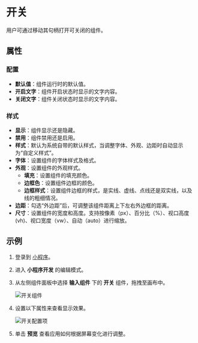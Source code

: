 # 开关

用户可通过移动其句柄打开可关闭的组件。

## 属性

### 配置

- **默认值**：组件运行时的默认值。
- **开启文字**：组件开启状态时显示的文字内容。
- **关闭文字**：组件关闭状态时显示的文字内容。

### 样式

- **显示**：组件显示还是隐藏。
- **禁用**：组件禁用还是启用。
- **样式**：默认为系统自带的默认样式，当调整字体、外观、边距时自动显示为“自定义样式”。
- **字体**：设置组件的字体样式及格式。
- **外观**：设置组件的外观样式。
  - **填充**：设置组件的填充颜色。
  - **边框色**：设置组件边框的颜色。
  - **边框样式**：设置组件边框的样式，是实线、虚线、点线还是双实线，以及线的粗细情况。
- **边距**：勾选“外边距”后，可调整该组件距离上下左右外边框的距离。
- **尺寸**：设置组件的宽度和高度。支持按像素（px）、百分比（%）、视口高度(vh)、视口宽度（vw）、自动（auto）进行缩放。

## 示例

1. 登录到 [小程序](https://apps.encoo.com/)。
2. 进入 **小程序开发** 的编辑模式。
3. 从左侧组件面板中选择 **输入组件** 下的 **开关** 组件，拖拽至画布中。

    ![开关组件](https://docimages.blob.core.chinacloudapi.cn/images/Kris/Apps/switch20210127.png)

4. 设置以下属性来查看显示效果。

    ![开关配置项](https://docimages.blob.core.chinacloudapi.cn/images/Kris/Apps/settingswitch20210127.png)

5. 单击 **预览** 查看应用如何根据屏幕变化进行调整。
